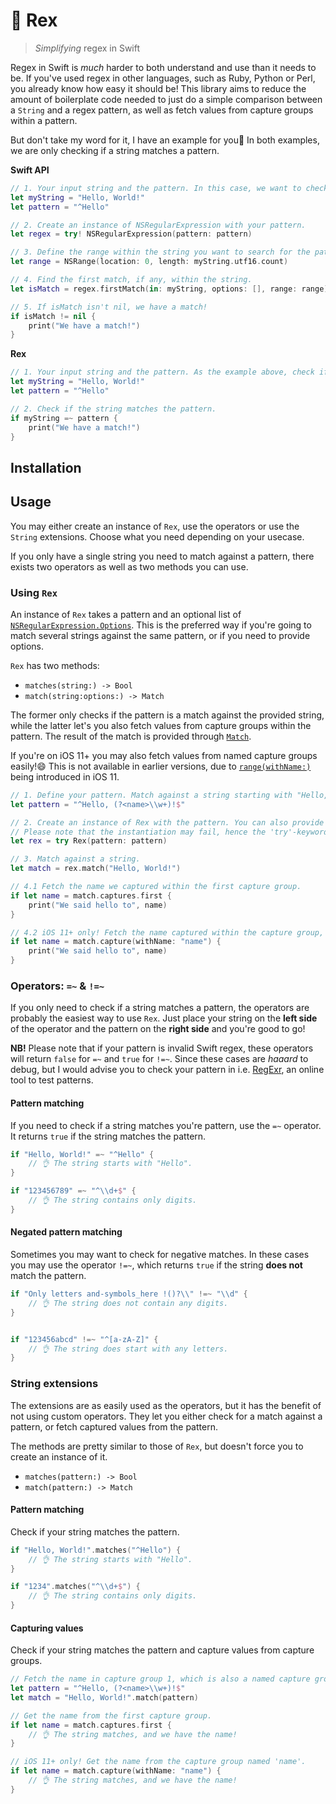 # 🦖 Rex

> _Simplifying_ regex in Swift

Regex in Swift is _much_ harder to both understand and use than it needs to be. If you've used regex in other languages, such as Ruby, Python or Perl, you already know how easy it should be! This library aims to reduce the amount of boilerplate code needed to just do a simple comparison between a `String` and a regex pattern, as well as fetch values from capture groups within a pattern.

But don't take my word for it, I have an example for you🤗 In both examples, we are only checking if a string matches a pattern.

**Swift API**

```swift
// 1. Your input string and the pattern. In this case, we want to check if the string starts with "Hello"
let myString = "Hello, World!"
let pattern = "^Hello"

// 2. Create an instance of NSRegularExpression with your pattern.
let regex = try! NSRegularExpression(pattern: pattern)

// 3. Define the range within the string you want to search for the pattern.
let range = NSRange(location: 0, length: myString.utf16.count)

// 4. Find the first match, if any, within the string.
let isMatch = regex.firstMatch(in: myString, options: [], range: range)

// 5. If isMatch isn't nil, we have a match!
if isMatch != nil {
    print("We have a match!")
}
```

**Rex**

```swift
// 1. Your input string and the pattern. As the example above, check if the string starts with "Hello".
let myString = "Hello, World!"
let pattern = "^Hello"

// 2. Check if the string matches the pattern.
if myString =~ pattern {
    print("We have a match!")
}
```



## Installation

## Usage
You may either create an instance of `Rex`, use the operators or use the `String` extensions. Choose what you need depending on your usecase.

If you only have a single string you need to match against a pattern, there exists two operators as well as two methods you can use.

### Using `Rex`

An instance of `Rex` takes a pattern and an optional list of [`NSRegularExpression.Options`](https://developer.apple.com/documentation/foundation/nsregularexpression/options). This is the preferred way if you're going to match several strings against the same pattern, or if you need to provide options.

`Rex` has two methods:

- `matches(string:) -> Bool`
- `match(string:options:) -> Match`

The former only checks if the pattern is a match against the provided string, while the latter let's you also fetch values from capture groups within the pattern. The result of the match is provided through [`Match`](https://github.com/bstien/Rex/blob/master/Source/Match.swift). 

If you're on iOS 11+ you may also fetch values from named capture groups easily!😄 This is not available in earlier versions, due to [`range(withName:)`](https://developer.apple.com/documentation/foundation/nstextcheckingresult/2915200-range) being introduced in iOS 11.

```swift
// 1. Define your pattern. Match against a string starting with "Hello, " and ending with "!". Capture whatever name/word we're saying hello to.
let pattern = "^Hello, (?<name>\\w+)!$"

// 2. Create an instance of Rex with the pattern. You can also provide options through the `options:` parameter.
// Please note that the instantiation may fail, hence the 'try'-keyword, if the pattern has errors. Se
let rex = try Rex(pattern: pattern)

// 3. Match against a string.
let match = rex.match("Hello, World!")

// 4.1 Fetch the name we captured within the first capture group.
if let name = match.captures.first {
    print("We said hello to", name)
}

// 4.2 iOS 11+ only! Fetch the name captured within the capture group, which is a named capture group.
if let name = match.capture(withName: "name") {
    print("We said hello to", name)
}
```

### Operators: `=~` & `!=~`
If you only need to check if a string matches a pattern, the operators are probably the easiest way to use `Rex`. Just place your string on the **left side** of the operator and the pattern on the **right side** and you're good to go!

**NB!** Please note that if your pattern is invalid Swift regex, these operators will return `false` for `=~` and `true` for `!=~`. Since these cases are _haaard_ to debug, but I would advise you to check your pattern in i.e. [RegExr](https://regexr.com/), an online tool to test patterns.

#### Pattern matching
If you need to check if a string matches you're pattern, use the `=~` operator. It returns `true` if the string matches the pattern.

```swift
if "Hello, World!" =~ "^Hello" {
    // 👌 The string starts with "Hello".
}

if "123456789" =~ "^\\d+$" {
    // 👌 The string contains only digits.
}
```

#### Negated pattern matching
Sometimes you may want to check for negative matches. In these cases you may use the operator `!=~`, which returns `true` if the string **does not** match the pattern.

```swift
if "Only letters and-symbols_here !()?\\" !=~ "\\d" {
    // 👌 The string does not contain any digits.
}


if "123456abcd" !=~ "^[a-zA-Z]" {
    // 👌 The string does start with any letters.
}
```

### String extensions

The extensions are as easily used as the operators, but it has the benefit of not using custom operators. They let you either check for a match against a pattern, or fetch captured values from the pattern.

The methods are pretty similar to those of `Rex`, but doesn't force you to create an instance of it.

- `matches(pattern:) -> Bool`
- `match(pattern:) -> Match`

#### Pattern matching

Check if your string matches the pattern.

```swift
if "Hello, World!".matches("^Hello") {
    // 👌 The string starts with "Hello".
}

if "1234".matches("^\\d+$") {
    // 👌 The string contains only digits.
}
```

#### Capturing values

Check if your string matches the pattern and capture values from capture groups.

```swift
// Fetch the name in capture group 1, which is also a named capture group.
let pattern = "^Hello, (?<name>\\w+)!$"
let match = "Hello, World!".match(pattern)

// Get the name from the first capture group.
if let name = match.captures.first {
    // 👌 The string matches, and we have the name!
}

// iOS 11+ only! Get the name from the capture group named 'name'.
if let name = match.capture(withName: "name") {
    // 👌 The string matches, and we have the name!
}
```

